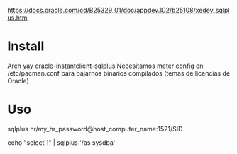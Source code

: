 https://docs.oracle.com/cd/B25329_01/doc/appdev.102/b25108/xedev_sqlplus.htm

# Install
Arch
yay oracle-instantclient-sqlplus
  Necesitamos meter config en /etc/pacman.conf para bajarnos binarios compilados (temas de licencias de Oracle)


# Uso
sqlplus hr/my_hr_password@host_computer_name:1521/SID

echo "select 1" | sqlplus '/as sysdba'
